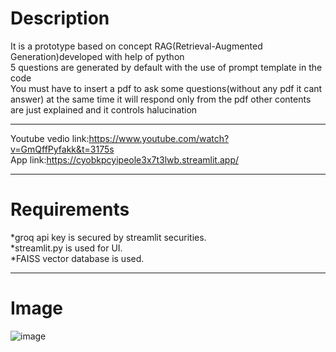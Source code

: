 # Description
It is a prototype based on concept RAG(Retrieval-Augmented Generation)developed with help of python<br> 5 questions are generated by default with the use of prompt template in the code<br>You must have to insert a pdf to ask some questions(without any pdf it cant answer) at the same time it will respond only from the pdf other contents are just explained and it controls halucination<br><hr>
Youtube vedio link:https://www.youtube.com/watch?v=GmQffPyfakk&t=3175s<br>
App link:https://cyobkpcyipeole3x7t3lwb.streamlit.app/<hr>
# Requirements
*groq api key is secured by streamlit securities.<br>
*streamlit.py is used for UI.<br>
*FAISS vector database is used.<br><hr>
# Image
![image](https://github.com/user-attachments/assets/ed36941b-088e-41f5-8d60-099e0509b0c1)

